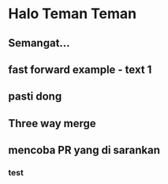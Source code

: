 # Halo Teman Teman

## Semangat...

## fast forward example - text 1

## pasti dong

## Three way merge

## mencoba PR yang di sarankan

### test

